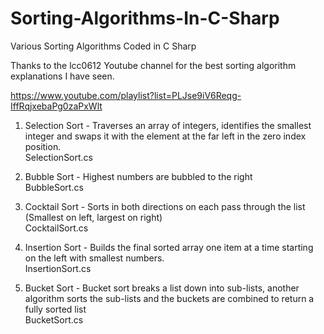 # Sorting-Algorithms-In-C-Sharp
Various Sorting Algorithms Coded in C Sharp

Thanks to the lcc0612 Youtube channel for the best sorting algorithm explanations I have seen.

  https://www.youtube.com/playlist?list=PLJse9iV6Reqg-IffRqjxebaPg0zaPxWlt
  
1. Selection Sort - Traverses an array of integers, identifies the smallest integer and swaps it with the element at the far left in the zero index position.  
SelectionSort.cs
 
2. Bubble Sort - Highest numbers are bubbled to the right  
BubbleSort.cs
 
3. Cocktail Sort - Sorts in both directions on each pass through the list (Smallest on left, largest on right)  
CocktailSort.cs

4. Insertion Sort - Builds the final sorted array one item at a time starting on the left with smallest numbers.  
InsertionSort.cs

5. Bucket Sort - Bucket sort breaks a list down into sub-lists, another algorithm sorts the sub-lists and the buckets are combined to return a fully sorted list  
BucketSort.cs
